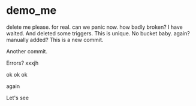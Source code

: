 # demo_me
delete me please. for real. can we panic now. how badly broken? I have waited. And deleted some triggers. This is unique. No bucket baby. again? manually added? This is a new commit.

Another commit.

Errors? xxxjh

ok ok ok 

again

Let's see
